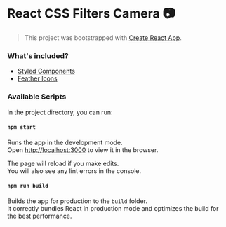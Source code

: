# React CSS Filters Camera 📷
> This project was bootstrapped with [Create React App](https://github.com/facebook/create-react-app).

### What's included?
- [Styled Components](https://www.styled-components.com/)
- [Feather Icons](https://feathericons.com/)

### Available Scripts

In the project directory, you can run:

#### `npm start`

Runs the app in the development mode.<br>
Open [http://localhost:3000](http://localhost:3000) to view it in the browser.

The page will reload if you make edits.<br>
You will also see any lint errors in the console.

#### `npm run build`

Builds the app for production to the `build` folder.<br>
It correctly bundles React in production mode and optimizes the build for the best performance.
